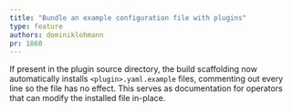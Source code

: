 ```yaml
---
title: "Bundle an example configuration file with plugins"
type: feature
authors: dominiklohmann
pr: 1860
---
```


If present in the plugin source directory, the build scaffolding now
automatically installs `<plugin>.yaml.example` files, commenting out every line
so the file has no effect. This serves as documentation for operators that can
modify the installed file in-place.
